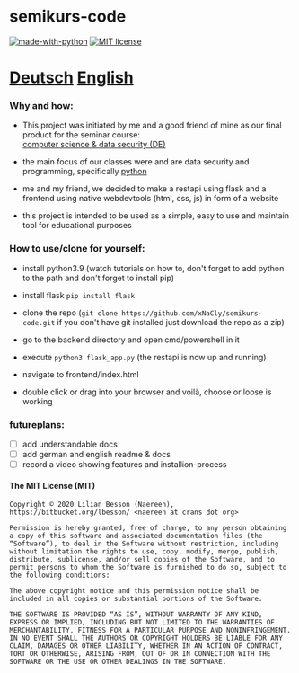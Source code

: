 # semikurs-code

[![made-with-python](https://img.shields.io/badge/Made%20with-Python-1f425f.svg)](https://www.python.org/)
[![MIT license](https://img.shields.io/badge/License-MIT-blue.svg)](https://lbesson.mit-license.org/)

# [Deutsch](https://github.com/xNaCly/semikurs-code/blob/master/README_de.md) [English](https://github.com/xNaCly/semikurs-code/blob/master/README.md)
### Why and how:
-   This project was initiated by me and a good friend of mine as our final product for the seminar course:<br/>
    [computer science & data security (DE)](https://fwg.dahme-spreewald.info/fw/Fachschaften/Technik/Informatik/30549.html)

-   the main focus of our classes were and are data security and programming, specifically [python](https://www.python.org/)

-   me and my friend, we decided to make a restapi using flask and a frontend using native webdevtools (html, css, js) in form of a website

-   this project is intended to be used as a simple, easy to use and maintain tool for educational purposes

### How to use/clone for yourself:

-   install python3.9
    (watch tutorials on how to, don't forget to add python to the path and don't forget to install pip)

-   install flask
    `pip install flask`

-   clone the repo
    (`git clone https://github.com/xNaCly/semikurs-code.git` if you don't have git installed just download the repo as a zip)

-   go to the backend directory and open cmd/powershell in it

-   execute `python3 flask_app.py`
    (the restapi is now up and running)

-   navigate to frontend/index.html

-   double click or drag into your browser and voilà, choose or loose is working

###  futureplans:
- [ ] add understandable docs
- [ ] add german and english readme & docs
- [ ] record a video showing features and installion-process

#### The MIT License (MIT)

```
Copyright © 2020 Lilian Besson (Naereen), https://bitbucket.org/lbesson/ <naereen at crans dot org>

Permission is hereby granted, free of charge, to any person obtaining a copy of this software and associated documentation files (the “Software”), to deal in the Software without restriction, including without limitation the rights to use, copy, modify, merge, publish, distribute, sublicense, and/or sell copies of the Software, and to permit persons to whom the Software is furnished to do so, subject to the following conditions:

The above copyright notice and this permission notice shall be included in all copies or substantial portions of the Software.

THE SOFTWARE IS PROVIDED “AS IS”, WITHOUT WARRANTY OF ANY KIND, EXPRESS OR IMPLIED, INCLUDING BUT NOT LIMITED TO THE WARRANTIES OF MERCHANTABILITY, FITNESS FOR A PARTICULAR PURPOSE AND NONINFRINGEMENT. IN NO EVENT SHALL THE AUTHORS OR COPYRIGHT HOLDERS BE LIABLE FOR ANY CLAIM, DAMAGES OR OTHER LIABILITY, WHETHER IN AN ACTION OF CONTRACT, TORT OR OTHERWISE, ARISING FROM, OUT OF OR IN CONNECTION WITH THE SOFTWARE OR THE USE OR OTHER DEALINGS IN THE SOFTWARE.
```
